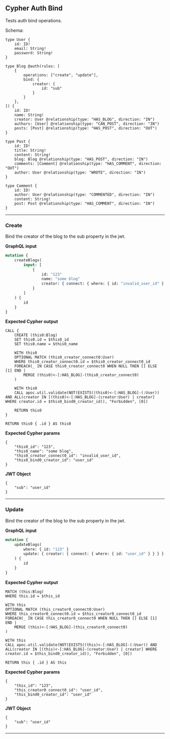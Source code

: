 ## Cypher Auth Bind

Tests auth bind operations.

Schema:

```schema
type User {
    id: ID!
    email: String!
    password: String!
}

type Blog @auth(rules: [
    {
        operations: ["create", "update"],
        bind: {
            creator: {
                id: "sub"
            }
        }
    },
]) {
    id: ID!
    name: String!
    creator: User @relationship(type: "HAS_BLOG", direction: "IN")
    authors: [User] @relationship(type: "CAN_POST", direction: "IN")
    posts: [Post] @relationship(type: "HAS_POST", direction: "OUT")
}

type Post {
    id: ID!
    title: String!
    content: String!
    blog: Blog @relationship(type: "HAS_POST", direction: "IN")
    comments: [Comment] @relationship(type: "HAS_COMMENT", direction: "OUT")
    author: User @relationship(type: "WROTE", direction: "IN")
}

type Comment {
    id: ID!
    author: User @relationship(type: "COMMENTED", direction: "IN")
    content: String!
    post: Post @relationship(type: "HAS_COMMENT", direction: "IN")
}
```

---

### Create

Bind the creator of the blog to the sub property in the jwt.

**GraphQL input**

```graphql
mutation {
    createBlogs(
        input: [
            {
                id: "123"
                name: "some blog"
                creator: { connect: { where: { id: "invalid_user_id" } } }
            }
        ]
    ) {
        id
    }
}
```

**Expected Cypher output**

```cypher
CALL {
    CREATE (this0:Blog)
    SET this0.id = $this0_id
    SET this0.name = $this0_name

    WITH this0
    OPTIONAL MATCH (this0_creator_connect0:User)
    WHERE this0_creator_connect0.id = $this0_creator_connect0_id
    FOREACH(_ IN CASE this0_creator_connect0 WHEN NULL THEN [] ELSE [1] END |
        MERGE (this0)<-[:HAS_BLOG]-(this0_creator_connect0)
    )

    WITH this0
    CALL apoc.util.validate(NOT(EXISTS((this0)<-[:HAS_BLOG]-(:User)) AND ALL(creator IN [(this0)<-[:HAS_BLOG]-(creator:User) | creator] WHERE creator.id = $this0_bind0_creator_id)), "Forbidden", [0])

    RETURN this0
}

RETURN this0 { .id } AS this0
```

**Expected Cypher params**

```cypher-params
{
    "this0_id": "123",
    "this0_name": "some blog",
    "this0_creator_connect0_id": "invalid_user_id",
    "this0_bind0_creator_id": "user_id"
}
```

**JWT Object**

```jwt
{
    "sub": "user_id"
}
```

---

### Update

Bind the creator of the blog to the sub property in the jwt.

**GraphQL input**

```graphql
mutation {
    updateBlogs(
        where: { id: "123" }
        update: { creator: { connect: { where: { id: "user_id" } } } }
    ) {
        id
    }
}
```

**Expected Cypher output**

```cypher
MATCH (this:Blog)
WHERE this.id = $this_id

WITH this
OPTIONAL MATCH (this_creator0_connect0:User)
WHERE this_creator0_connect0.id = $this_creator0_connect0_id
FOREACH(_ IN CASE this_creator0_connect0 WHEN NULL THEN [] ELSE [1] END |
    MERGE (this)<-[:HAS_BLOG]-(this_creator0_connect0)
)

WITH this
CALL apoc.util.validate(NOT(EXISTS((this)<-[:HAS_BLOG]-(:User)) AND ALL(creator IN [(this)<-[:HAS_BLOG]-(creator:User) | creator] WHERE creator.id = $this_bind0_creator_id)), "Forbidden", [0])

RETURN this { .id } AS this
```

**Expected Cypher params**

```cypher-params
{
    "this_id": "123",
    "this_creator0_connect0_id": "user_id",
    "this_bind0_creator_id": "user_id"
}
```

**JWT Object**

```jwt
{
    "sub": "user_id"
}
```

---

